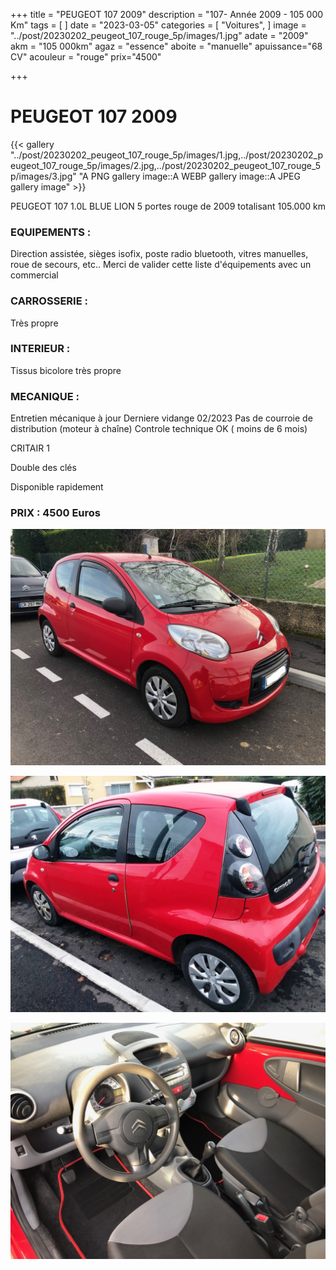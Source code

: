 +++
title = "PEUGEOT 107 2009"
description = "107- Année 2009 - 105 000 Km"
tags = [
]
date = "2023-03-05"
categories = [
    "Voitures",
]
image = "../post/20230202_peugeot_107_rouge_5p/images/1.jpg"
adate = "2009"
akm = "105 000km"
agaz = "essence"
aboite = "manuelle"
apuissance="68 CV"
acouleur = "rouge"
prix="4500"

+++

# PEUGEOT 107 2009

{{< gallery "../post/20230202_peugeot_107_rouge_5p/images/1.jpg,../post/20230202_peugeot_107_rouge_5p/images/2.jpg,../post/20230202_peugeot_107_rouge_5p/images/3.jpg" "A PNG gallery image::A WEBP gallery image::A JPEG gallery image" >}}


PEUGEOT 107 1.0L BLUE LION 5 portes rouge de 2009 totalisant 105.000 km

### EQUIPEMENTS :
Direction assistée, sièges isofix, poste radio bluetooth, vitres manuelles, roue de secours, etc..
Merci de valider cette liste d'équipements avec un commercial

### CARROSSERIE :
Très propre

### INTERIEUR :
Tissus bicolore très propre

### MECANIQUE :
Entretien mécanique à jour 
Derniere vidange 02/2023
Pas de courroie de distribution (moteur à chaîne)
Controle technique OK ( moins de 6 mois)

CRITAIR 1

Double des clés

Disponible rapidement

### PRIX : 4500 Euros


<!-- more -->


![](images/1.jpg)

![](images/2.jpg)

![](images/3.jpg)

